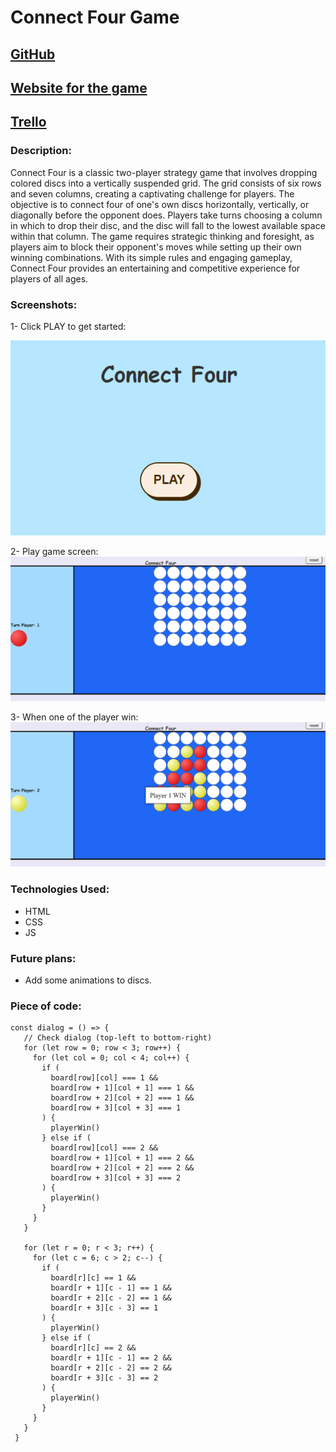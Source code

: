 # Connect Four Game
## [GitHub](https://github.com/Hamad-Alfandi/Connect-Four) 
## [Website for the game](https://connectfor4game.surge.sh/)
## [Trello](https://trello.com/b/H9bMtY75/connect-four)

### Description:
Connect Four is a classic two-player strategy game that involves dropping colored discs into a vertically suspended grid. The grid consists of six rows and seven columns, creating a captivating challenge for players. The objective is to connect four of one's own discs horizontally, vertically, or diagonally before the opponent does. Players take turns choosing a column in which to drop their disc, and the disc will fall to the lowest available space within that column. The game requires strategic thinking and foresight, as players aim to block their opponent's moves while setting up their own winning combinations. With its simple rules and engaging gameplay, Connect Four provides an entertaining and competitive experience for players of all ages.

### Screenshots:

1- Click PLAY to get started:

![getStart](imgs/img_1.png)

2- Play game screen:
![playGame](imgs/img_2.png)

3- When one of the player win:
![winScreen](imgs/img_3.png)


### Technologies Used:
* HTML
* CSS
* JS

### Future plans:
* Add some animations to discs.

### Piece of code:
 ```
 const dialog = () => {
    // Check dialog (top-left to bottom-right)
    for (let row = 0; row < 3; row++) {
      for (let col = 0; col < 4; col++) {
        if (
          board[row][col] === 1 &&
          board[row + 1][col + 1] === 1 &&
          board[row + 2][col + 2] === 1 &&
          board[row + 3][col + 3] === 1
        ) {
          playerWin()
        } else if (
          board[row][col] === 2 &&
          board[row + 1][col + 1] === 2 &&
          board[row + 2][col + 2] === 2 &&
          board[row + 3][col + 3] === 2
        ) {
          playerWin()
        }
      }
    }

    for (let r = 0; r < 3; r++) {
      for (let c = 6; c > 2; c--) {
        if (
          board[r][c] == 1 &&
          board[r + 1][c - 1] == 1 &&
          board[r + 2][c - 2] == 1 &&
          board[r + 3][c - 3] == 1
        ) {
          playerWin()
        } else if (
          board[r][c] == 2 &&
          board[r + 1][c - 1] == 2 &&
          board[r + 2][c - 2] == 2 &&
          board[r + 3][c - 3] == 2
        ) {
          playerWin()
        }
      }
    }
  }
  ```